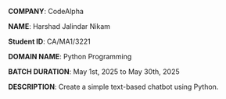 **COMPANY**: CodeAlpha

**NAME**: Harshad Jalindar Nikam

**Student ID**: CA/MA1/3221

**DOMAIN NAME**: Python Programming

**BATCH DURATION**: May 1st, 2025 to May 30th, 2025

**DESCRIPTION**: Create a simple text-based chatbot using Python.
